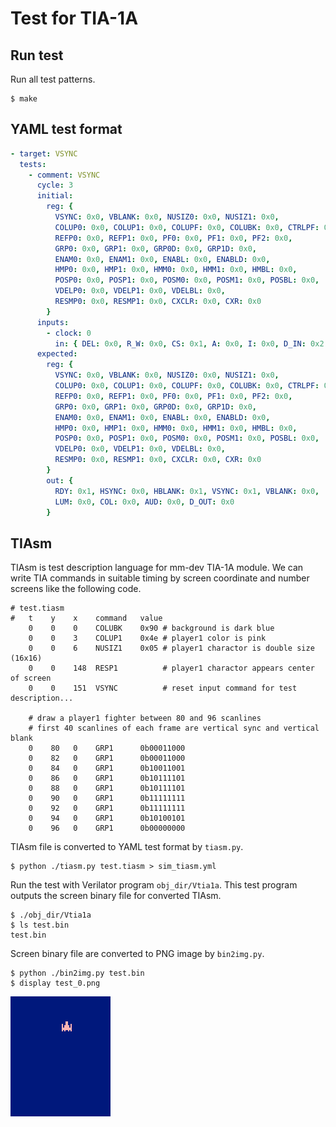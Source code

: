 # Test for TIA-1A


## Run test

Run all test patterns.

```shell-session
$ make
```


## YAML test format

```yaml
- target: VSYNC
  tests:
    - comment: VSYNC
      cycle: 3
      initial:
        reg: {
          VSYNC: 0x0, VBLANK: 0x0, NUSIZ0: 0x0, NUSIZ1: 0x0,
          COLUP0: 0x0, COLUP1: 0x0, COLUPF: 0x0, COLUBK: 0x0, CTRLPF: 0x0,
          REFP0: 0x0, REFP1: 0x0, PF0: 0x0, PF1: 0x0, PF2: 0x0,
          GRP0: 0x0, GRP1: 0x0, GRP0D: 0x0, GRP1D: 0x0,
          ENAM0: 0x0, ENAM1: 0x0, ENABL: 0x0, ENABLD: 0x0,
          HMP0: 0x0, HMP1: 0x0, HMM0: 0x0, HMM1: 0x0, HMBL: 0x0,
          POSP0: 0x0, POSP1: 0x0, POSM0: 0x0, POSM1: 0x0, POSBL: 0x0,
          VDELP0: 0x0, VDELP1: 0x0, VDELBL: 0x0,
          RESMP0: 0x0, RESMP1: 0x0, CXCLR: 0x0, CXR: 0x0
        }
      inputs:
        - clock: 0
          in: { DEL: 0x0, R_W: 0x0, CS: 0x1, A: 0x0, I: 0x0, D_IN: 0x2 }
      expected:
        reg: {
          VSYNC: 0x0, VBLANK: 0x0, NUSIZ0: 0x0, NUSIZ1: 0x0,
          COLUP0: 0x0, COLUP1: 0x0, COLUPF: 0x0, COLUBK: 0x0, CTRLPF: 0x0,
          REFP0: 0x0, REFP1: 0x0, PF0: 0x0, PF1: 0x0, PF2: 0x0,
          GRP0: 0x0, GRP1: 0x0, GRP0D: 0x0, GRP1D: 0x0,
          ENAM0: 0x0, ENAM1: 0x0, ENABL: 0x0, ENABLD: 0x0,
          HMP0: 0x0, HMP1: 0x0, HMM0: 0x0, HMM1: 0x0, HMBL: 0x0,
          POSP0: 0x0, POSP1: 0x0, POSM0: 0x0, POSM1: 0x0, POSBL: 0x0,
          VDELP0: 0x0, VDELP1: 0x0, VDELBL: 0x0,
          RESMP0: 0x0, RESMP1: 0x0, CXCLR: 0x0, CXR: 0x0
        }
        out: {
          RDY: 0x1, HSYNC: 0x0, HBLANK: 0x1, VSYNC: 0x1, VBLANK: 0x0,
          LUM: 0x0, COL: 0x0, AUD: 0x0, D_OUT: 0x0
        }
```


## TIAsm

TIAsm is test description language for mm-dev TIA-1A module.
We can write TIA commands in suitable timing by screen coordinate and number screens like the following code.

```
# test.tiasm
#   t    y    x    command   value
    0    0    0    COLUBK    0x90 # background is dark blue
    0    0    3    COLUP1    0x4e # player1 color is pink
    0    0    6    NUSIZ1    0x05 # player1 charactor is double size (16x16)
    0    0    148  RESP1          # player1 charactor appears center of screen
    0    0    151  VSYNC          # reset input command for test description...

    # draw a player1 fighter between 80 and 96 scanlines
    # first 40 scanlines of each frame are vertical sync and vertical blank
    0    80   0    GRP1      0b00011000
    0    82   0    GRP1      0b00011000
    0    84   0    GRP1      0b10011001
    0    86   0    GRP1      0b10111101
    0    88   0    GRP1      0b10111101
    0    90   0    GRP1      0b11111111
    0    92   0    GRP1      0b11111111
    0    94   0    GRP1      0b10100101
    0    96   0    GRP1      0b00000000
```

TIAsm file is converted to YAML test format by `tiasm.py`.

```shell-session
$ python ./tiasm.py test.tiasm > sim_tiasm.yml
```

Run the test with Verilator program `obj_dir/Vtia1a`.
This test program outputs the screen binary file for converted TIAsm.

```shell-session
$ ./obj_dir/Vtia1a
$ ls test.bin
test.bin
```

Screen binary file are converted to PNG image by `bin2img.py`.

```shell-session
$ python ./bin2img.py test.bin
$ display test_0.png
```

![test_0.png](https://raw.githubusercontent.com/tmits30/mm-dev/master/test/cpp/tia1a/test_0.png)
